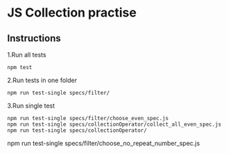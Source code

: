 # JS Collection practise

## Instructions

1.Run all tests
```
npm test
```
2.Run tests in one folder
```
npm run test-single specs/filter/
```
3.Run single test
```
npm run test-single specs/filter/choose_even_spec.js
npm run test-single specs/collectionOperator/collect_all_even_spec.js
npm run test-single specs/collectionOperator/
```

npm run test-single specs/filter/choose_no_repeat_number_spec.js